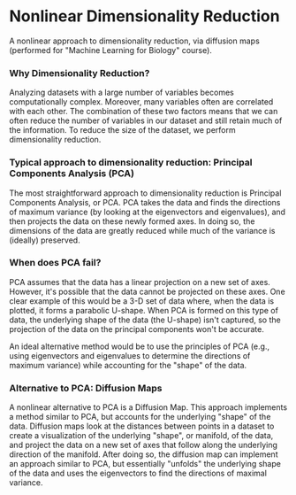 # Nonlinear Dimensionality Reduction 

A nonlinear approach to dimensionality reduction, via diffusion maps (performed for "Machine Learning for Biology" course). 

### Why Dimensionality Reduction?

Analyzing datasets with a large number of variables becomes computationally complex. Moreover, many variables often are correlated with each other. The combination of these two factors means that we can often reduce the number of variables in our dataset and still retain much of the information. To reduce the size of the dataset, we perform dimensionality reduction. 

### Typical approach to dimensionality reduction: Principal Components Analysis (PCA)

The most straightforward approach to dimensionality reduction is Principal Components Analysis, or PCA. PCA takes the data and finds the directions of maximum variance (by looking at the eigenvectors and eigenvalues), and then projects the data on these newly formed axes. In doing so, the dimensions of the data are greatly reduced while much of the variance is (ideally) preserved.

### When does PCA fail?

PCA assumes that the data has a linear projection on a new set of axes. However, it's possible that the data cannot be projected on these axes. One clear example of this would be a 3-D set of data where, when the data is plotted, it forms a parabolic U-shape. When PCA is formed on this type of data, the underlying shape of the data (the U-shape) isn't captured, so the projection of the data on the principal components won't be accurate. 

An ideal alternative method would be to use the principles of PCA (e.g., using eigenvectors and eigenvalues to determine the directions of maximum variance) while accounting for the "shape" of the data. 

### Alternative to PCA: Diffusion Maps

A nonlinear alternative to PCA is a Diffusion Map. This approach implements a method similar to PCA, but accounts for the underlying "shape" of the data. Diffusion maps look at the distances between points in a dataset to create a visualization of the underlying "shape", or manifold, of the data, and project the data on a new set of axes that follow along the underlying direction of the manifold. After doing so, the diffusion map can implement an approach similar to PCA, but essentially "unfolds" the underlying shape of the data and uses the eigenvectors to find the directions of maximal variance. 
